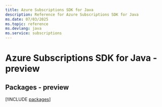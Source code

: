 ```yaml
---
title: Azure Subscriptions SDK for Java
description: Reference for Azure Subscriptions SDK for Java
ms.date: 07/03/2025
ms.topic: reference
ms.devlang: java
ms.service: subscriptions
---
```

# Azure Subscriptions SDK for Java - preview
## Packages - preview
[!INCLUDE [packages](subscriptions-index.md)]